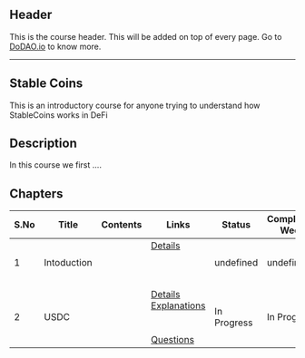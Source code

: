 ## Header
This is the course header. This will be added on top of every page. Go to [DoDAO.io](https://www.dodao.io) to know more.

 ---

 ## Stable Coins
 This is an introductory course for anyone trying to understand how StableCoins works in DeFi

 
 ## Description
 In this course we first ....
 
 ## Chapters
 
 | S.No        | Title       | Contents   | Links      | Status      | Completion Week |
 | ----------- | ----------- |----------- |----------- | ----------- | ----------- |
 | 1      | Intoduction | | [Details](generated/topics/intoduction.md) <br/>  <br/>  <br/>  <br/>  | undefined | undefined |
 | 2      | USDC | | [Details](generated/topics/USDC.md) <br/> [Explanations](generated/explanations/usdc.md) <br/>  <br/>  <br/> [Questions](generated/questions/usdc.md) | In Progress | In Progress | 
